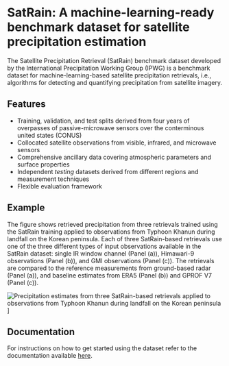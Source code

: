 # SatRain: A machine-learning-ready benchmark dataset for satellite precipitation estimation

The Satellite Precipitation Retrieval (SatRain) benchmark dataset developed by the
International Precipitation Working Group (IPWG) is a benchmark dataset for
machine-learning-based satellite precipitation retrievals, i.e., algorithms for
detecting and quantifying precipitation from satellite imagery.

## Features

 - Training, validation, and test splits derived from four years of overpasses of passive-microwave sensors
   over the conterminous united states (CONUS)
 - Collocated satellite observations from visible, infrared, and microwave sensors
 - Comprehensive ancillary data covering atmospheric parameters and surface properties
 - Independent *testing* datasets derived from different regions and measurement techniques
 - Flexible evaluation framework
 
## Example

The figure shows retrieved precipitation from three retrievals trained using the
SatRain training applied to observations from Typhoon Khanun during landfall on
the Korean peninsula. Each of three SatRain-based retrievals use one of the
three different types of input observations available in the SatRain dataset:
single IR window channel (Panel (a)), Himawari-9 observations (Panel (b)), and
GMI observations (Panel (c)). The retrievals are compared to the reference
measurements from ground-based radar (Panel (a)), and baseline estimates from
ERA5 (Panel (b)) and GPROF V7 (Panel (c)).

![Precipitation estimates from three SatRain-based retrievals  applied to observations from Typhoon Khanun during landfall on
the Korean peninsula](docs/figures/retrieval_example.png)]


## Documentation

For instructions on how to get started using the dataset refer to the documentation available [here](https://satrain.readthedocs.io/en/latest/intro.html).
